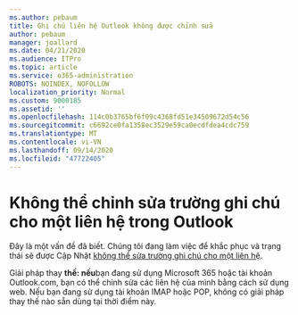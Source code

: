 ```yaml
---
ms.author: pebaum
title: Ghi chú liên hệ Outlook không được chỉnh sửa
author: pebaum
manager: joallard
ms.date: 04/21/2020
ms.audience: ITPro
ms.topic: article
ms.service: o365-administration
ROBOTS: NOINDEX, NOFOLLOW
localization_priority: Normal
ms.custom: 9000185
ms.assetid: ''
ms.openlocfilehash: 114c0b3765bf6f09c4368fd51e34509672d54c56
ms.sourcegitcommit: c6692ce0fa1358ec3529e59ca0ecdfdea4cdc759
ms.translationtype: MT
ms.contentlocale: vi-VN
ms.lasthandoff: 09/14/2020
ms.locfileid: "47722405"
---
```

# <a name="cant-edit-the-notes-field-for-a-contact-in-outlook"></a>Không thể chỉnh sửa trường ghi chú cho một liên hệ trong Outlook
Đây là một vấn đề đã biết. Chúng tôi đang làm việc để khắc phục và trạng thái sẽ được Cập Nhật [không thể sửa trường ghi chú cho một liên hệ](https://support.office.com/article/fb8394ce-04ce-48b5-bae4-be46f77f10fe).

Giải pháp thay **thế: nếu**bạn đang sử dụng Microsoft 365 hoặc tài khoản Outlook.com, bạn có thể chỉnh sửa các liên hệ của mình bằng cách sử dụng web. Nếu bạn đang sử dụng tài khoản IMAP hoặc POP, không có giải pháp thay thế nào sẵn dùng tại thời điểm này.